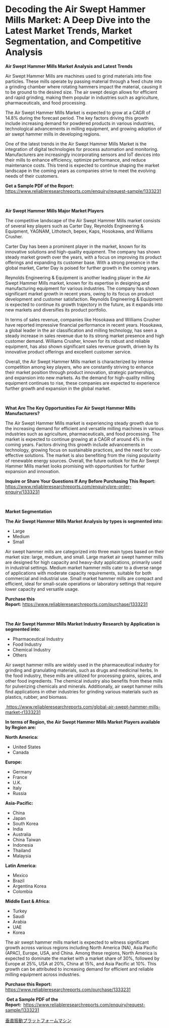 <p><h1>Decoding the Air Swept Hammer Mills Market: A Deep Dive into the Latest Market Trends, Market Segmentation, and Competitive Analysis</h1></p><p><strong>Air Swept Hammer Mills Market Analysis and Latest Trends</strong></p>
<p><p>Air Swept Hammer Mills are machines used to grind materials into fine particles. These mills operate by passing material through a feed chute into a grinding chamber where rotating hammers impact the material, causing it to be ground to the desired size. The air swept design allows for efficient and rapid grinding, making them popular in industries such as agriculture, pharmaceuticals, and food processing.</p><p>The Air Swept Hammer Mills Market is expected to grow at a CAGR of 14.8% during the forecast period. The key factors driving this growth include increasing demand for powdered products in various industries, technological advancements in milling equipment, and growing adoption of air swept hammer mills in developing regions.</p><p>One of the latest trends in the Air Swept Hammer Mills Market is the integration of digital technologies for process automation and monitoring. Manufacturers are increasingly incorporating sensors and IoT devices into their mills to enhance efficiency, optimize performance, and reduce maintenance costs. This trend is expected to continue shaping the market landscape in the coming years as companies strive to meet the evolving needs of their customers.</p></p>
<p><strong>Get a Sample PDF of the Report:&nbsp;</strong> <a href="https://www.reliableresearchreports.com/enquiry/request-sample/1333231">https://www.reliableresearchreports.com/enquiry/request-sample/1333231</a></p>
<p>&nbsp;</p>
<p><strong>Air Swept Hammer Mills Major Market Players</strong></p>
<p><p>The competitive landscape of the Air Swept Hammer Mills market consists of several key players such as Carter Day, Reynolds Engineering & Equipment, YAGNAM, Lithotech, bepex, Kaps, Hosokawa, and Williams Crusher. </p><p>Carter Day has been a prominent player in the market, known for its innovative solutions and high-quality equipment. The company has shown steady market growth over the years, with a focus on improving its product offerings and expanding its customer base. With a strong presence in the global market, Carter Day is poised for further growth in the coming years.</p><p>Reynolds Engineering & Equipment is another leading player in the Air Swept Hammer Mills market, known for its expertise in designing and manufacturing equipment for various industries. The company has shown significant market growth in recent years, owing to its focus on product development and customer satisfaction. Reynolds Engineering & Equipment is expected to continue its growth trajectory in the future, as it expands into new markets and diversifies its product portfolio.</p><p>In terms of sales revenue, companies like Hosokawa and Williams Crusher have reported impressive financial performance in recent years. Hosokawa, a global leader in the air classification and milling technology, has seen a steady increase in sales revenue due to its strong market presence and high customer demand. Williams Crusher, known for its robust and reliable equipment, has also shown significant sales revenue growth, driven by its innovative product offerings and excellent customer service.</p><p>Overall, the Air Swept Hammer Mills market is characterized by intense competition among key players, who are constantly striving to enhance their market position through product innovation, strategic partnerships, and expansion into new markets. As the demand for high-quality milling equipment continues to rise, these companies are expected to experience further growth and expansion in the global market.</p></p>
<p>&nbsp;</p>
<p><strong>What Are The Key Opportunities For Air Swept Hammer Mills Manufacturers?</strong></p>
<p><p>The Air Swept Hammer Mills market is experiencing steady growth due to the increasing demand for efficient and versatile milling machines in various industries such as agriculture, pharmaceuticals, and food processing. The market is expected to continue growing at a CAGR of around 4% in the coming years. Factors driving this growth include advancements in technology, growing focus on sustainable practices, and the need for cost-effective solutions. The market is also benefiting from the rising popularity of renewable energy sources. Overall, the future outlook for the Air Swept Hammer Mills market looks promising with opportunities for further expansion and innovation.</p></p>
<p><strong>Inquire or Share Your Questions If Any Before Purchasing This Report:</strong> <a href="https://www.reliableresearchreports.com/enquiry/pre-order-enquiry/1333231">https://www.reliableresearchreports.com/enquiry/pre-order-enquiry/1333231</a></p>
<p>&nbsp;</p>
<p><strong>Market Segmentation</strong></p>
<p><strong>The Air Swept Hammer Mills Market Analysis by types is segmented into:</strong></p>
<p><ul><li>Large</li><li>Medium</li><li>Small</li></ul></p>
<p><p>Air swept hammer mills are categorized into three main types based on their market size: large, medium, and small. Large market air swept hammer mills are designed for high capacity and heavy-duty applications, primarily used in industrial settings. Medium market hammer mills cater to a diverse range of applications with moderate capacity requirements, suitable for both commercial and industrial use. Small market hammer mills are compact and efficient, ideal for small-scale operations or laboratory settings that require lower capacity and versatile usage.</p></p>
<p><strong>Purchase this Report:&nbsp;</strong><a href="https://www.reliableresearchreports.com/purchase/1333231">https://www.reliableresearchreports.com/purchase/1333231</a></p>
<p>&nbsp;</p>
<p><strong>The Air Swept Hammer Mills Market Industry Research by Application is segmented into:</strong></p>
<p><ul><li>Pharmaceutical Industry</li><li>Food Industry</li><li>Chemical Industry</li><li>Others</li></ul></p>
<p><p>Air swept hammer mills are widely used in the pharmaceutical industry for grinding and granulating materials, such as drugs and medicinal herbs. In the food industry, these mills are utilized for processing grains, spices, and other food ingredients. The chemical industry also benefits from these mills for pulverizing chemicals and minerals. Additionally, air swept hammer mills find applications in other industries for grinding various materials such as plastics, rubber, and biomass.</p></p>
<p><a href="https://www.reliableresearchreports.com/global-air-swept-hammer-mills-market-r1333231">&nbsp;https://www.reliableresearchreports.com/global-air-swept-hammer-mills-market-r1333231</a></p>
<p><strong>In terms of Region, the Air Swept Hammer Mills Market Players available by Region are:</strong></p>
<p>
    <p> <strong> North America: </strong>
        <ul>
            <li>United States</li>
            <li>Canada</li>
        </ul>
        </p> 
    <p> <strong> Europe: </strong>
        <ul>
            <li>Germany</li>
            <li>France</li>
            <li>U.K.</li>
            <li>Italy</li>
            <li>Russia</li>
        </ul>
        </p> 
    <p> <strong> Asia-Pacific: </strong>
        <ul>
            <li>China</li>
            <li>Japan</li>
            <li>South Korea</li>
            <li>India</li>
            <li>Australia</li>
            <li>China Taiwan</li>
            <li>Indonesia</li>
            <li>Thailand</li>
            <li>Malaysia</li>
        </ul>
        </p> 
    <p> <strong> Latin America: </strong>
        <ul>
            <li>Mexico</li>
            <li>Brazil</li>
            <li>Argentina Korea</li>
            <li>Colombia</li>
        </ul>
        </p> 
    <p> <strong> Middle East & Africa: </strong>
        <ul>
            <li>Turkey</li>
            <li>Saudi</li>
            <li>Arabia</li>
            <li>UAE</li>
            <li>Korea</li>
        </ul>
    </p>
    </p>
<p><p>The air swept hammer mills market is expected to witness significant growth across various regions including North America (NA), Asia Pacific (APAC), Europe, USA, and China. Among these regions, North America is expected to dominate the market with a market share of 30%, followed by Europe at 25%, USA at 20%, China at 15%, and Asia Pacific at 10%. This growth can be attributed to increasing demand for efficient and reliable milling equipment across industries.</p></p>
<p><strong>Purchase this Report: </strong><a href="https://www.reliableresearchreports.com/purchase/1333231">https://www.reliableresearchreports.com/purchase/1333231</a></p>
<p>&nbsp;<strong>Get a Sample PDF of the Report:&nbsp;&nbsp;</strong><a href="https://www.reliableresearchreports.com/enquiry/request-sample/1333231">https://www.reliableresearchreports.com/enquiry/request-sample/1333231</a></p>
<p><strong></strong></p>
<p><p><a href="https://medium.com/@addyserr7687/%E5%9E%82%E7%9B%B4%E6%8C%AF%E5%8B%95%E3%83%97%E3%83%A9%E3%83%83%E3%83%88%E3%83%95%E3%82%A9%E3%83%BC%E3%83%A0%E6%A9%9F%E5%99%A8%E5%B8%82%E5%A0%B4%E3%81%AE%E8%A6%8F%E6%A8%A1%E3%81%A8%E5%B8%82%E5%A0%B4%E5%8B%95%E5%90%91-%E5%AE%8C%E5%85%A8%E3%81%AA%E7%94%A3%E6%A5%AD%E6%A6%82%E8%A6%81-2024%E5%B9%B4%E3%81%8B%E3%82%892031%E5%B9%B4%E3%81%BE%E3%81%A7-bd4e113c0960">垂直振動プラットフォームマシン</a></p></p>